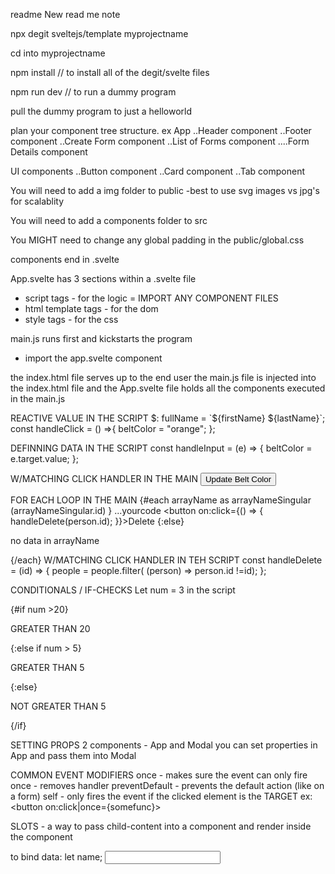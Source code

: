 readme
New read me note

npx degit sveltejs/template myprojectname

cd into myprojectname

npm install // to install all of the degit/svelte files

npm run dev // to run a dummy program

pull the dummy program to just a helloworld

plan your component tree structure. ex
App
..Header component
..Footer component
..Create Form component
..List of Forms component
....Form Details component

UI components
..Button component
..Card component
..Tab component

You will need to add a img folder to public
-best to use svg images vs jpg's for scalablity

You will need to add a components folder to src

You MIGHT need to change any global padding in the public/global.css

components end in .svelte

App.svelte has
3 sections within a .svelte file

- script tags - for the logic = IMPORT ANY COMPONENT FILES
- html template tags - for the dom
- style tags - for the css

main.js runs first and kickstarts the program

- import the app.svelte component

the index.html file serves up to the end user
the main.js file is injected into the index.html file
and the App.svelte file holds all the components executed in the main.js

REACTIVE VALUE IN THE SCRIPT
$: fullName = `${firstName} ${lastName}`;
const handleClick = () =>{
beltColor = "orange";
};

DEFINNING DATA IN THE SCRIPT
const handleInput = (e) => {
beltColor = e.target.value;
};

W/MATCHING CLICK HANDLER IN THE MAIN
<button on:click={handleClick}>Update Belt Color</button>

FOR EACH LOOP IN THE MAIN
{#each arrayName as arrayNameSingular (arrayNameSingular.id) }
...yourcode
<button on:click={() => {
handleDelete(person.id);
}}>Delete</button>
{:else}<p>no data in arrayName</p>
{/each}
W/MATCHING CLICK HANDLER IN TEH SCRIPT
const handleDelete = (id) => {
people = people.filter( (person) => person.id !=id);
};

CONDITIONALS / IF-CHECKS
Let num = 3 in the script

{#if num >20}

<p>GREATER THAN 20</p>
{:else if num > 5}
<p>GREATER THAN 5</p>
{:else}
<p>NOT GREATER THAN 5</p>
{/if}

SETTING PROPS
2 components - App and Modal
you can set properties in App and pass them into Modal

<!-- pasing props of message from App  -->
<Modal message="hey, i am a prop value" isPromo={true} />
<!-- accepting props into Modal (EXPORT is required)-->
<script>
  export let isPromo = false; // exporting b/c value may be passed in or set outside
  export let message = "default value"; //  if msg is being passed in if not, default value
</script>

COMMON EVENT MODIFIERS
once - makes sure the event can only fire once - removes handler
preventDefault - prevents the default action (like on a form)
self - only fires the event if the clicked element is the TARGET
ex: <button on:click|once={somefunc}></button>

SLOTS - a way to pass child-content into a component and render inside the component

to bind data:
let name;
<input type="text" bind:value={name}>
